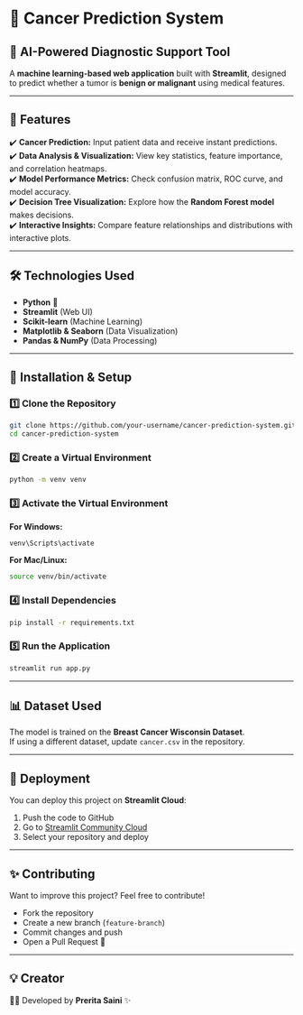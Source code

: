 # 🔬 Cancer Prediction System

## 🚀 AI-Powered Diagnostic Support Tool  
A **machine learning-based web application** built with **Streamlit**, designed to predict whether a tumor is **benign or malignant** using medical features.  

---

## 📌 Features
✔️ **Cancer Prediction:** Input patient data and receive instant predictions.  
✔️ **Data Analysis & Visualization:** View key statistics, feature importance, and correlation heatmaps.  
✔️ **Model Performance Metrics:** Check confusion matrix, ROC curve, and model accuracy.  
✔️ **Decision Tree Visualization:** Explore how the **Random Forest model** makes decisions.  
✔️ **Interactive Insights:** Compare feature relationships and distributions with interactive plots.  

---

## 🛠️ Technologies Used
- **Python** 🐍  
- **Streamlit** (Web UI)  
- **Scikit-learn** (Machine Learning)  
- **Matplotlib & Seaborn** (Data Visualization)  
- **Pandas & NumPy** (Data Processing)  

---

## 📂 Installation & Setup
### 1️⃣ Clone the Repository
```bash
git clone https://github.com/your-username/cancer-prediction-system.git
cd cancer-prediction-system
```

### 2️⃣ Create a Virtual Environment
```bash
python -m venv venv
```

### 3️⃣ Activate the Virtual Environment  
**For Windows:**
```bash
venv\Scripts\activate
```
**For Mac/Linux:**
```bash
source venv/bin/activate
```

### 4️⃣ Install Dependencies
```bash
pip install -r requirements.txt
```

### 5️⃣ Run the Application
```bash
streamlit run app.py
```

---

## 📊 Dataset Used  
The model is trained on the **Breast Cancer Wisconsin Dataset**.  
If using a different dataset, update `cancer.csv` in the repository.  

---

## 📢 Deployment  
You can deploy this project on **Streamlit Cloud**:  
1. Push the code to GitHub  
2. Go to [Streamlit Community Cloud](https://share.streamlit.io/)  
3. Select your repository and deploy  

---

## ✨ Contributing  
Want to improve this project? Feel free to contribute!  
- Fork the repository  
- Create a new branch (`feature-branch`)  
- Commit changes and push  
- Open a Pull Request 🚀  

---

## 💡 Creator  
👨‍💻 Developed by **Prerita Saini** ✨  

